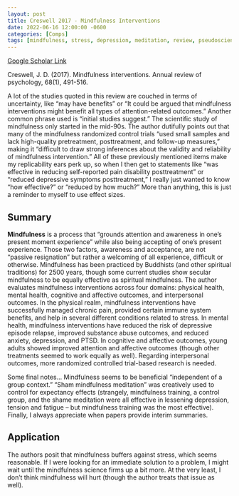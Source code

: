 ```yaml
---
layout: post
title: Creswell 2017 - Mindfulness Interventions
date: 2022-06-16 12:00:00 -0600
categories: [Comps]
tags: [mindfulness, stress, depression, meditation, review, pseudoscience]
---
```


[Google Scholar Link](https://scholar.google.com/scholar?hl=en&as_sdt=0%2C45&q=mindfulness+interventions&btnG=)

Creswell, J. D. (2017). Mindfulness interventions. Annual review of psychology, 68(1), 491-516.

A lot of the studies quoted in this review are couched in terms of uncertainty, like “may have benefits” or “It could be argued that mindfulness interventions might benefit all types of attention-related outcomes.”  Another common phrase used is “initial studies suggest.”  The scientific study of mindfulness only started in the mid-90s.  The author dutifully points out that many of the mindfulness randomized control trials “used small samples and lack high-quality pretreatment, posttreatment, and follow-up measures,” making it “difficult to draw strong inferences about the validity and reliability of mindfulness intervention.”  All of these previously mentioned items make my replicability ears perk up, so when I then get to statements like “was effective in reducing self-reported pain disability posttreatment” or “reduced depressive symptoms posttreatment,” I really just wanted to know “how effective?” or “reduced by how much?”  More than anything, this is just a reminder to myself to use effect sizes.

## Summary
**Mindfulness** is a process that “grounds attention and awareness in one’s present moment experience” while also being accepting of one’s present experience.  Those two factors, awareness and acceptance, are not “passive resignation” but rather a welcoming of all experience, difficult or otherwise.  Mindfulness has been practiced by Buddhists (and other spiritual traditions) for 2500 years, though some current studies show secular mindfulness to be equally effective as spiritual mindfulness.  The author evaluates mindfulness interventions across four domains: physical health, mental health, cognitive and affective outcomes, and interpersonal outcomes.  In the physical realm, mindfulness interventions have successfully managed chronic pain, provided certain immune system benefits, and help in several different conditions related to stress.  In mental health, mindfulness interventions have reduced the risk of depressive episode relapse, improved substance abuse outcomes, and reduced anxiety, depression, and PTSD.  In cognitive and affective outcomes, young adults showed improved attention and affective outcomes (though other treatments seemed to work equally as well).  Regarding interpersonal outcomes, more randomized controlled trial-based research is needed.

Some final notes… Mindfulness seems to be beneficial “independent of a group context.”  “Sham mindfulness meditation” was creatively used to control for expectancy effects (strangely,  mindfulness training, a control group, and the shame meditation were all effective in lessening depression, tension and fatigue – but mindfulness training was the most effective).  Finally, I always appreciate when papers provide interim summaries.  

## Application
The authors posit that mindfulness buffers against stress, which seems reasonable.  If I were looking for an immediate solution to a problem, I might wait until the mindfulness science firms up a bit more.  At the very least, I don’t think mindfulness will hurt (though the author treats that issue as well).
